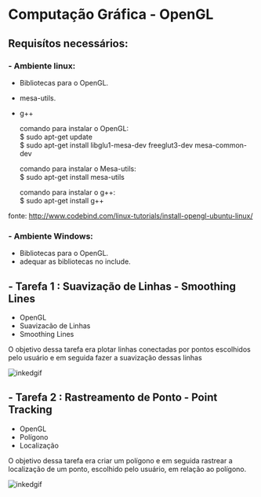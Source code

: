 # Computação Gráfica - OpenGL

## Requisítos necessários:

### - Ambiente linux:
 * Bibliotecas para o OpenGL.
 * mesa-utils.
 * g++
   
   comando para instalar o OpenGL:<br>
   $ sudo apt-get update<br>
   $ sudo apt-get install libglu1-mesa-dev freeglut3-dev mesa-common-dev
   
   comando para instalar o Mesa-utils:<br>
   $ sudo apt-get install mesa-utils
 
   comando para instalar o g++:<br>
   $ sudo apt-get install g++
    
fonte: http://www.codebind.com/linux-tutorials/install-opengl-ubuntu-linux/
    
### - Ambiente Windows:
   * Bibliotecas para o OpenGL.
   * adequar as bibliotecas no include.
   

## - Tarefa 1 : Suavização de Linhas - Smoothing Lines

- OpenGL
- Suavizacão de Linhas
- Smoothing Lines

O objetivo dessa tarefa era plotar linhas conectadas por pontos escolhidos pelo usuário e em seguida fazer a suavização dessas linhas

![inkedgif](https://user-images.githubusercontent.com/33110840/43997368-5472dcf2-9daf-11e8-8716-823b0b116b06.gif)

## - Tarefa 2 : Rastreamento de Ponto - Point Tracking

- OpenGL
- Polígono
- Localização

O objetivo dessa tarefa era criar um polígono e em seguida rastrear a localização de um ponto, escolhido pelo usuário, em relação ao polígono. 

![inkedgif](https://user-images.githubusercontent.com/33110840/44302363-836a2f80-a2fd-11e8-8978-3e6ea66cb765.gif)
